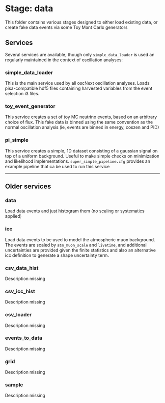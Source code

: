 # Stage: data

This folder contains various stages designed to either load existing data, or create fake data events via some Toy Mont Carlo generators

## Services

Several services are available, though only `simple_data_loader` is used an regularly maintained in the context of oscillation analyses:

### simple_data_loader

This is the main service used by all oscNext oscillation analyses. Loads pisa-compatible hdf5 files containing harvested variables from the event selection i3 files.

### toy_event_generator

This service creates a set of toy MC neutrino events, based on an arbitrary choice of flux. This fake data is binned using the same convention as the normal oscillation analysis (ie, events are binned in energy, coszen and PID)

### pi_simple

This service creates a simple, 1D dataset consisting of a gaussian signal on top of a uniform background. Useful to make simple checks on minimization and likelihood implementations. `super_simple_pipeline.cfg` provides an example pipeline that ca be used to run this service


---

## Older services

### data

Load data events and just histogram them (no scaling or systematics applied)

### icc

Load data events to be used to model the atmospheric muon background. The events are scaled by `atm_muon_scale` and `livetime`, and additional uncertainties are provided given the finite statistics and also an alternative icc definition to generate a shape uncertainty term.

### csv_data_hist

Description missing

### csv_icc_hist

Description missing

### csv_loader

Description missing

### events_to_data

Description missing

### grid

Description missing

### sample

Description missing